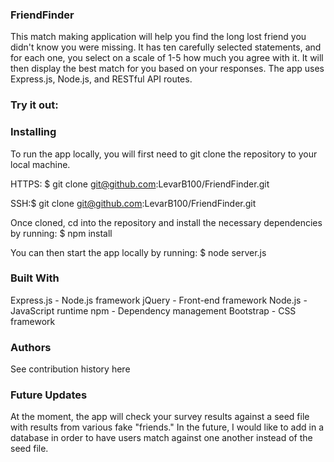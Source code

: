 ### FriendFinder


This match making application will help you find the long lost friend you didn't know you were missing. It has ten carefully selected statements, and for each one, you select on a scale of 1-5 how much you agree with it. It will then display the best match for you based on your responses. The app uses Express.js, Node.js, and RESTful API routes.

### Try it out:

### Installing

To run the app locally, you will first need to git clone the repository to your local machine.

HTTPS: $ git clone git@github.com:LevarB100/FriendFinder.git


SSH:$ git clone git@github.com:LevarB100/FriendFinder.git


Once cloned, cd into the repository and install the necessary dependencies by running:
$ npm install


You can then start the app locally by running:
$ node server.js


### Built With

Express.js - Node.js framework
jQuery - Front-end framework
Node.js - JavaScript runtime
npm - Dependency management
Bootstrap - CSS framework


### Authors
See contribution history here

### Future Updates
At the moment, the app will check your survey results against a seed file with results from various fake "friends." In the future, I would like to add in a database in order to have users match against one another instead of the seed file.
